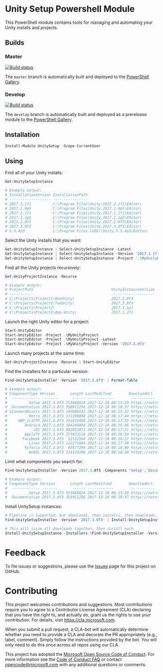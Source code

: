 # Unity Setup Powershell Module

This PowerShell module contains tools for managing and automating your Unity installs and projects.

## Builds

### Master
[![Build status](https://ci.appveyor.com/api/projects/status/m7ykg9s8gw23fn6h/branch/master?svg=true)](https://ci.appveyor.com/project/jwittner/unitysetup-powershell/branch/master)

The `master` branch is automatically built and deployed to the [PowerShell Gallery](https://www.powershellgallery.com/packages/UnitySetup).

### Develop
[![Build status](https://ci.appveyor.com/api/projects/status/m7ykg9s8gw23fn6h/branch/develop?svg=true)](https://ci.appveyor.com/project/jwittner/unitysetup-powershell/branch/develop)

The `develop` branch is automatically built and deployed as a prerelease module to the [PowerShell Gallery](https://www.powershellgallery.com/packages/UnitySetup).

## Installation

```powershell
Install-Module UnitySetup -Scope CurrentUser
```

## Using

Find all of your Unity installs:
```powershell
Get-UnitySetupInstance

# Example output:
# InstallationVersion InstallationPath
# ------------------- ----------------
# 2017.2.1f1          C:\Program Files\Unity-2017.2.1f1\Editor\
# 2017.1.0p5          C:\Program Files\Unity.2017.1.0p5\Editor\
# 2017.1.1f1          C:\Program Files\Unity.2017.1.1f1\Editor\
# 2017.1.1p3          C:\Program Files\Unity.2017.1.1p3\Editor\
# 2017.2.0f3          C:\Program Files\Unity.2017.2.0f3\Editor\
# 2017.3.0f3          C:\Program Files\Unity.2017.3.0f3\Editor\
# 5.5.4p3             C:\Program Files (x86)\Unity.5.5.4p3\Editor\
```

Select the Unity installs that you want:
```powershell
Get-UnitySetupInstance | Select-UnitySetupInstance -Latest
Get-UnitySetupInstance | Select-UnitySetupInstance -Version '2017.1.1f1'
Get-UnitySetupInstance | Select-UnitySetupInstance -Project '.\MyUnityProject'
```

Find all the Unity projects recursively:
```powershell
Get-UnityProjectInstance -Recurse

# Example output:
# ProjectPath                                    UnityInstanceVersion
# -----------                                    --------------------
# C:\Projects\Project1\OneUnity\                 2017.2.0f3
# C:\Projects\Project1\TwoUnity\                 2017.3.0f3
# C:\Projects\Project2\                          2017.1.1p1
# C:\Projects\Project3\App.Unity\                2017.1.2f1
```
Launch the right Unity editor for a project:
```powershell
Start-UnityEditor
Start-UnityEditor -Project .\MyUnityProject
Start-UnityEditor -Project .\MyUnityProject -Latest
Start-UnityEditor -Project .\MyUnityProject -Version '2017.3.0f3'
```
Launch many projects at the same time:
```powershell
Get-UnityProjectInstance -Recurse | Start-UnityEditor
```
Find the installers for a particular version:
```powershell
Find-UnitySetupInstaller -Version '2017.3.0f3' | Format-Table

# Example output:
# ComponentType Version       Length LastModified        DownloadUrl
#  ------------- -------       ------ ------------        -----------
#          Setup 2017.3.0f3 553688024 2017-12-18 08:15:20 https://netstorage.unity3d.com/unity/...
#  Documentation 2017.3.0f3 358911256 2017-12-18 08:18:37 https://netstorage.unity3d.com/unity/...
# StandardAssets 2017.3.0f3 189886032 2017-12-18 08:15:52 https://netstorage.unity3d.com/unity/...
#          Metro 2017.3.0f3 172298008 2017-12-18 08:17:44 https://netstorage.unity3d.com/unity/...
#     UWP_IL2CPP 2017.3.0f3 152933480 2017-12-18 08:17:55 https://netstorage.unity3d.com/unity/...
#        Android 2017.3.0f3 194240888 2017-12-18 08:16:06 https://netstorage.unity3d.com/unity/...
#            iOS 2017.3.0f3 802853872 2017-12-18 08:17:21 https://netstorage.unity3d.com/unity/...
#        AppleTV 2017.3.0f3 273433528 2017-12-18 08:16:24 https://netstorage.unity3d.com/unity/...
#       Facebook 2017.3.0f3  32131560 2017-12-18 08:16:27 https://netstorage.unity3d.com/unity/...
#          Linux 2017.3.0f3 122271984 2017-12-18 08:17:30 https://netstorage.unity3d.com/unity/...
#        Vuforia 2017.3.0f3  65677296 2017-12-18 08:18:00 https://netstorage.unity3d.com/unity/...
#          WebGL 2017.3.0f3 134133288 2017-12-18 08:18:09 https://netstorage.unity3d.com/unity/...
```

Limit what components you search for:
```powershell
Find-UnitySetupInstaller -Version 2017.3.0f3 -Components 'Setup','Documentation' | Format-Table

# Example output:
# ComponentType Version       Length LastModified        DownloadUrl
#  ------------- -------       ------ ------------        -----------
#          Setup 2017.3.0f3 553688024 2017-12-18 08:15:20 https://netstorage.unity3d.com/unity/...
#  Documentation 2017.3.0f3 358911256 2017-12-18 08:18:37 https://netstorage.unity3d.com/unity/...
```

Install UnitySetup instances:
```powershell
# Pipeline is supported, but downloads, then installs, then downloads, etc.
Find-UnitySetupInstaller -Version '2017.3.0f3' | Install-UnitySetupInstance

# This will issue all downloads together, then install each.
Install-UnitySetupInstance -Installers (Find-UnitySetupInstaller -Version '2017.3.0f3')
```


# Feedback
To file issues or suggestions, please use the [Issues](https://github.com/Microsoft/unitysetup.powershell/issues) page for this project on GitHub.


# Contributing

This project welcomes contributions and suggestions.  Most contributions require you to agree to a Contributor License Agreement (CLA) declaring that you have the right to, and actually do, grant us the rights to use your contribution. For details, visit https://cla.microsoft.com.

When you submit a pull request, a CLA-bot will automatically determine whether you need to provide a CLA and decorate the PR appropriately (e.g., label, comment). Simply follow the instructions provided by the bot. You will only need to do this once across all repos using our CLA.

This project has adopted the [Microsoft Open Source Code of Conduct](https://opensource.microsoft.com/codeofconduct/). For more information see the [Code of Conduct FAQ](https://opensource.microsoft.com/codeofconduct/faq/) or contact [opencode@microsoft.com](mailto:opencode@microsoft.com) with any additional questions or comments.